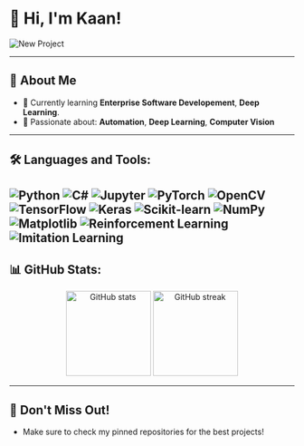 # 👋 Hi, I'm Kaan!

![New Project](https://github.com/user-attachments/assets/4eba0200-345a-4c48-a2c2-17dcc5e6496e)

---

## 🚀 About Me
- 🌱 Currently learning **Enterprise Software Developement**, **Deep Learning**.
- 🤖 Passionate about: **Automation**, **Deep Learning**, **Computer Vision**

---

## 🛠️ Languages and Tools:
![Python](https://img.shields.io/badge/Python-3776AB?style=for-the-badge&logo=python&logoColor=white)
![C#](https://img.shields.io/badge/C%23-239120?style=for-the-badge&logo=csharp&logoColor=white)
![Jupyter](https://img.shields.io/badge/Jupyter-F37626?style=for-the-badge&logo=jupyter&logoColor=white)
![PyTorch](https://img.shields.io/badge/PyTorch-EE4C2C?style=for-the-badge&logo=pytorch&logoColor=white)
![OpenCV](https://img.shields.io/badge/OpenCV-%23FF8300?style=for-the-badge&logo=opencv&logoColor=white)
![TensorFlow](https://img.shields.io/badge/TensorFlow-FF6F00?style=for-the-badge&logo=tensorflow&logoColor=white)
![Keras](https://img.shields.io/badge/Keras-D00000?style=for-the-badge&logo=keras&logoColor=white)
![Scikit-learn](https://img.shields.io/badge/Scikit--Learn-F7931E?style=for-the-badge&logo=scikitlearn&logoColor=white)
![NumPy](https://img.shields.io/badge/NumPy-013243?style=for-the-badge&logo=numpy&logoColor=white)
![Matplotlib](https://img.shields.io/badge/Matplotlib-11557C?style=for-the-badge)
![Reinforcement Learning](https://img.shields.io/badge/Reinforcement%20Learning-009688?style=for-the-badge)
![Imitation Learning](https://img.shields.io/badge/Imitation%20Learning-673AB7?style=for-the-badge)
---

## 📊 GitHub Stats:
<div align="center">
  <img height="150em" src="https://github-readme-stats.vercel.app/api?username=crossychainsaw&show_icons=true&theme=radical&hide=prs" alt="GitHub stats" />
  <img height="150em" src="https://github-readme-streak-stats.herokuapp.com?user=crossychainsaw&theme=radical" alt="GitHub streak" />
</div>

---
## 📌 Don't Miss Out!
- Make sure to check my pinned repositories for the best projects!

